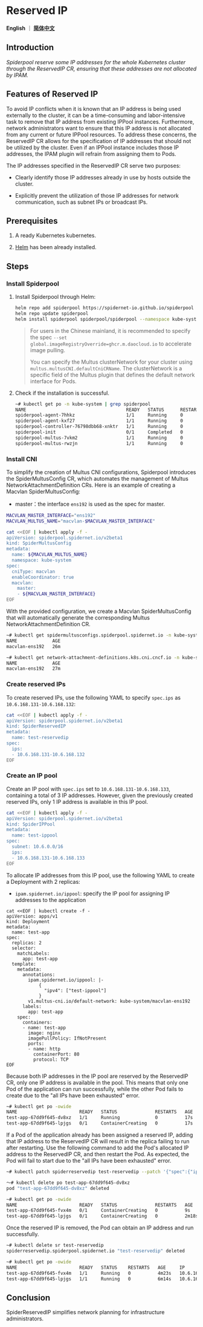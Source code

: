 # Reserved IP

**English** ｜ [**简体中文**](./reserved-ip-zh_CN.md)

## Introduction

*Spiderpool reserve some IP addresses for the whole Kubernetes cluster through the ReservedIP CR, ensuring that these addresses are not allocated by IPAM.*

## Features of Reserved IP

To avoid IP conflicts when it is known that an IP address is being used externally to the cluster, it can be a time-consuming and labor-intensive task to remove that IP address from existing IPPool instances. Furthermore, network administrators want to ensure that this IP address is not allocated from any current or future IPPool resources. To address these concerns, the ReservedIP CR allows for the specification of IP addresses that should not be utilized by the cluster. Even if an IPPool instance includes those IP addresses, the IPAM plugin will refrain from assigning them to Pods.

The IP addresses specified in the ReservedIP CR serve two purposes:

- Clearly identify those IP addresses already in use by hosts outside the cluster.

- Explicitly prevent the utilization of those IP addresses for network communication, such as subnet IPs or broadcast IPs.

## Prerequisites

1. A ready Kubernetes kubernetes.

2. [Helm](https://helm.sh/docs/intro/install/) has been already installed.

## Steps

### Install Spiderpool

1. Install Spiderpool through Helm:

    ```bash
    helm repo add spiderpool https://spidernet-io.github.io/spiderpool
    helm repo update spiderpool
    helm install spiderpool spiderpool/spiderpool --namespace kube-system  --set multus.multusCNI.defaultCniCRName="macvlan-ens192" 
    ```

    > For users in the Chinese mainland, it is recommended to specify the spec `--set global.imageRegistryOverride=ghcr.m.daocloud.io` to accelerate image pulling.
    >
    > You can specify the Multus clusterNetwork for your cluster using `multus.multusCNI.defaultCniCRName`. The clusterNetwork is a specific field of the Multus plugin that defines the default network interface for Pods.

2. Check if the installation is successful.

    ```bash
    ~# kubectl get po -n kube-system | grep spiderpool
    NAME                                     READY   STATUS      RESTARTS   AGE                                
    spiderpool-agent-7hhkz                   1/1     Running     0          13m
    spiderpool-agent-kxf27                   1/1     Running     0          13m
    spiderpool-controller-76798dbb68-xnktr   1/1     Running     0          13m
    spiderpool-init                          0/1     Completed   0          13m
    spiderpool-multus-7vkm2                  1/1     Running     0          13m
    spiderpool-multus-rwzjn                  1/1     Running     0          13m
    ```

### Install CNI

To simplify the creation of Multus CNI configurations, Spiderpool introduces the SpiderMultusConfig CR, which automates the management of Multus NetworkAttachmentDefinition CRs. Here is an example of creating a Macvlan SpiderMultusConfig:

- master：the interface `ens192` is used as the spec for master.

```bash
MACVLAN_MASTER_INTERFACE="ens192"
MACVLAN_MULTUS_NAME="macvlan-$MACVLAN_MASTER_INTERFACE"

cat <<EOF | kubectl apply -f -
apiVersion: spiderpool.spidernet.io/v2beta1
kind: SpiderMultusConfig
metadata:
  name: ${MACVLAN_MULTUS_NAME}
  namespace: kube-system
spec:
  cniType: macvlan
  enableCoordinator: true
  macvlan:
    master:
    - ${MACVLAN_MASTER_INTERFACE}
EOF
```

With the provided configuration, we create a Macvlan SpiderMultusConfig that will automatically generate the corresponding Multus NetworkAttachmentDefinition CR.

```bash
~# kubectl get spidermultusconfigs.spiderpool.spidernet.io -n kube-system
NAME             AGE
macvlan-ens192   26m

~# kubectl get network-attachment-definitions.k8s.cni.cncf.io -n kube-system
NAME             AGE
macvlan-ens192   27m
```

### Create reserved IPs

To create reserved IPs, use the following YAML to specify `spec.ips` as `10.6.168.131-10.6.168.132`:

```bash
cat <<EOF | kubectl apply -f -
apiVersion: spiderpool.spidernet.io/v2beta1
kind: SpiderReservedIP
metadata:
  name: test-reservedip
spec:
  ips:
  - 10.6.168.131-10.6.168.132
EOF
```

### Create an IP pool

Create an IP pool with `spec.ips` set to `10.6.168.131-10.6.168.133`, containing a total of 3 IP addresses. However, given the previously created reserved IPs, only 1 IP address is available in this IP pool.

```bash
cat <<EOF | kubectl apply -f -
apiVersion: spiderpool.spidernet.io/v2beta1
kind: SpiderIPPool
metadata:
  name: test-ippool
spec:
  subnet: 10.6.0.0/16
  ips:
  - 10.6.168.131-10.6.168.133
EOF
```

To allocate IP addresses from this IP pool, use the following YAML to create a Deployment with 2 replicas:

- `ipam.spidernet.io/ippool`: specify the IP pool for assigning IP addresses to the application

```shell
cat <<EOF | kubectl create -f -
apiVersion: apps/v1
kind: Deployment
metadata:
  name: test-app
spec:
  replicas: 2
  selector:
    matchLabels:
      app: test-app
  template:
    metadata:
      annotations:
        ipam.spidernet.io/ippool: |-
            {      
              "ipv4": ["test-ippool"]
            }
        v1.multus-cni.io/default-network: kube-system/macvlan-ens192
      labels:
        app: test-app
    spec:
      containers:
      - name: test-app
        image: nginx
        imagePullPolicy: IfNotPresent
        ports:
        - name: http
          containerPort: 80
          protocol: TCP
EOF
```

Because both IP addresses in the IP pool are reserved by the ReservedIP CR, only one IP address is available in the pool. This means that only one Pod of the application can run successfully, while the other Pod fails to create due to the "all IPs have been exhausted" error.

```bash
~# kubectl get po -owide
NAME                       READY   STATUS              RESTARTS   AGE   IP             NODE    NOMINATED NODE   READINESS GATES
test-app-67dd9f645-dv8xz   1/1     Running             0          17s   10.6.168.133   node2   <none>           <none>
test-app-67dd9f645-lpjgs   0/1     ContainerCreating   0          17s   <none>         node1   <none>           <none>
```

If a Pod of the application already has been assigned a reserved IP, adding that IP address to the ReservedIP CR will result in the replica failing to run after restarting. Use the following command to add the Pod's allocated IP address to the ReservedIP CR, and then restart the Pod. As expected, the Pod will fail to start due to the "all IPs have been exhausted" error.

```bash
~# kubectl patch spiderreservedip test-reservedip --patch '{"spec":{"ips":["10.6.168.131-10.6.168.133"]}}' --type=merge

～# kubectl delete po test-app-67dd9f645-dv8xz 
pod "test-app-67dd9f645-dv8xz" deleted

~# kubectl get po -owide
NAME                       READY   STATUS              RESTARTS   AGE     IP       NODE    NOMINATED NODE   READINESS GATES
test-app-67dd9f645-fvx4m   0/1     ContainerCreating   0          9s      <none>   node2   <none>           <none>
test-app-67dd9f645-lpjgs   0/1     ContainerCreating   0          2m18s   <none>   node1   <none>           <none>
```

Once the reserved IP is removed, the Pod can obtain an IP address and run successfully.

```bash
~# kubectl delete sr test-reservedip
spiderreservedip.spiderpool.spidernet.io "test-reservedip" deleted

~# kubectl get po -owide
NAME                       READY   STATUS    RESTARTS   AGE     IP             NODE    NOMINATED NODE   READINESS GATES
test-app-67dd9f645-fvx4m   1/1     Running   0          4m23s   10.6.168.133   node2   <none>           <none>
test-app-67dd9f645-lpjgs   1/1     Running   0          6m14s   10.6.168.131   node1   <none>           <none>
```

## Conclusion

SpiderReservedIP simplifies network planning for infrastructure administrators.

